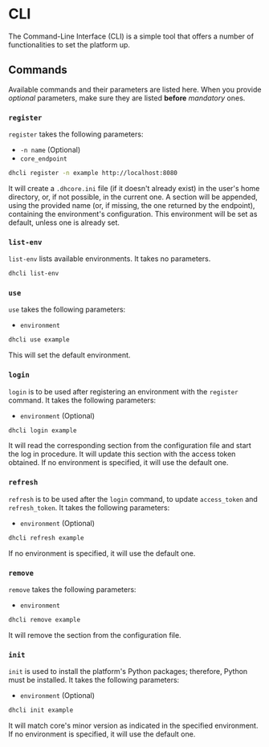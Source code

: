 # CLI

The Command-Line Interface (CLI) is a simple tool that offers a number of functionalities to set the platform up.

## Commands

Available commands and their parameters are listed here. When you provide *optional* parameters, make sure they are listed **before** *mandatory* ones.

### `register`
`register` takes the following parameters:

- `-n name` (Optional)
- `core_endpoint`

``` sh
dhcli register -n example http://localhost:8080
```
It will create a `.dhcore.ini` file (if it doesn't already exist) in the user's home directory, or, if not possible, in the current one. A section will be appended, using the provided name (or, if missing, the one returned by the endpoint), containing the environment's configuration. This environment will be set as default, unless one is already set.

### `list-env`
`list-env` lists available environments. It takes no parameters.

``` sh
dhcli list-env
```

### `use`
`use` takes the following parameters:

- `environment`

``` sh
dhcli use example
```
This will set the default environment.

### `login`
`login` is to be used after registering an environment with the `register` command. It takes the following parameters:

- `environment` (Optional)

``` sh
dhcli login example
```
It will read the corresponding section from the configuration file and start the log in procedure. It will update this section with the access token obtained. If no environment is specified, it will use the default one.

### `refresh`
`refresh` is to be used after the `login` command, to update `access_token` and `refresh_token`. It takes the following parameters:

- `environment` (Optional)

``` sh
dhcli refresh example
```
If no environment is specified, it will use the default one.

### `remove`
`remove` takes the following parameters:

- `environment`

``` sh
dhcli remove example
```
It will remove the section from the configuration file.

### `init`
`init` is used to install the platform's Python packages; therefore, Python must be installed. It takes the following parameters:

- `environment` (Optional)

``` sh
dhcli init example
```
It will match core's minor version as indicated in the specified environment. If no environment is specified, it will use the default one.
